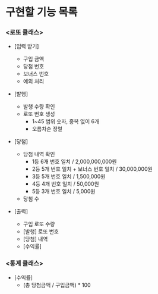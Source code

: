 # 구현할 기능 목록

### <로또 클래스>
- [입력 받기]
    - 구입 금액
    - 당첨 번호
    - 보너스 번호
    - 예외 처리


- [발행]
    - 발행 수량 확인
    - 로또 번호 생성
        - 1~45 범위 숫자, 중복 없이 6개
        - 오름차순 정렬


- [당첨]
    - 당첨 내역 확인
        - 1등 6개 번호 일치 / 2,000,000,000원
        - 2등 5개 번호 일치 + 보너스 번호 일치 / 30,000,000원
        - 3등 5개 번호 일치 / 1,500,000원
        - 4등 4개 번호 일치 / 50,000원
        - 5등 3개 번호 일치 / 5,000원
    - 당첨 수


- [출력]
    - 구입 로또 수량
    - [발행] 로또 번호
    - [당첨] 내역
    - [수익률]


### <통계 클래스>
- [수익률]
    - (총 당첨금액 / 구입금액) * 100